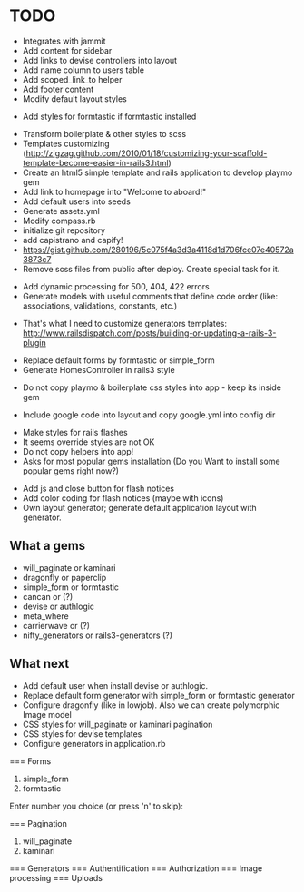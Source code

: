 # TODO
- Integrates with jammit
- Add content for sidebar
- Add links to devise controllers into layout
- Add name column to users table
- Add scoped_link_to helper
- Add footer content
- Modify default layout styles
* Add styles for formtastic if formtastic installed
- Transform boilerplate & other styles to scss
- Templates customizing (http://zigzag.github.com/2010/01/18/customizing-your-scaffold-template-become-easier-in-rails3.html)
- Create an html5 simple template and rails application to develop playmo gem
- Add link to homepage into "Welcome to aboard!"
- Add default users into seeds
- Generate assets.yml
- Modify compass.rb
- initialize git repository
- add capistrano and capify!
- https://gist.github.com/280196/5c075f4a3d3a4118d1d706fce07e40572a3873c7
- Remove scss files from public after deploy. Create special task for it.
* Add dynamic processing for 500, 404, 422 errors
* Generate models with useful comments that define code order (like: associations, validations, constants, etc.)
- That's what I need to customize generators templates: http://www.railsdispatch.com/posts/building-or-updating-a-rails-3-plugin
* Replace default forms by formtastic or simple_form
* Generate HomesController in rails3 style
- Do not copy playmo & boilerplate css styles into app - keep its inside gem
* Include google code into layout and copy google.yml into config dir
- Make styles for rails flashes
- It seems override styles are not OK
- Do not copy helpers into app!
- Asks for most popular gems installation (Do you Want to install some popular gems right now?)
* Add js and close button for flash notices
* Add color coding for flash notices (maybe with icons)
* Own layout generator; generate default application layout with generator.

## What a gems
* will_paginate or kaminari
* dragonfly or paperclip
* simple_form or formtastic
* cancan or (?)
* devise or authlogic
* meta_where
* carrierwave or (?)
* nifty_generators or rails3-generators (?)

## What next
* Add default user when install devise or authlogic.
* Replace default form generator with simple_form or formtastic generator
* Configure dragonfly (like in lowjob). Also we can create polymorphic Image model
* CSS styles for will_paginate or kaminari pagination
* CSS styles for devise templates
* Configure generators in application.rb

=== Forms

1. simple_form
2. formtastic

Enter number you choice (or press 'n' to skip): 

=== Pagination

1. will_paginate
2. kaminari

=== Generators
=== Authentification
=== Authorization
=== Image processing
=== Uploads

